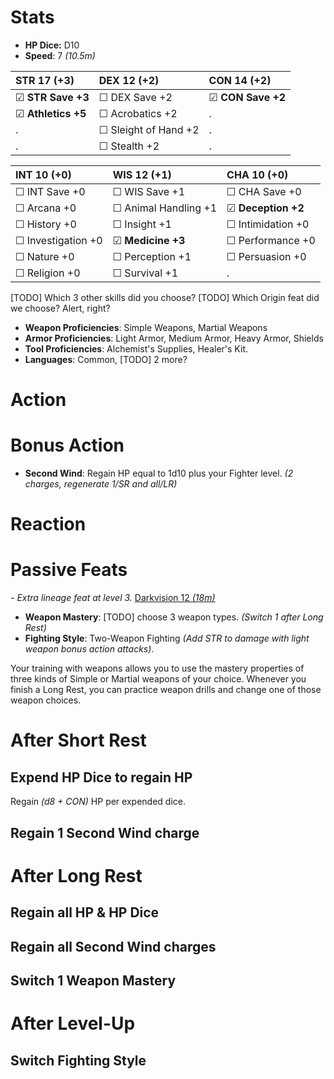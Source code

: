 # Stats
- **HP Dice:** D10
- **Speed**: 7 *(10.5m)*

STR 17 (+3) | DEX 12 (+2) | CON 14 (+2) 
 :-- | :-- | :-- 
☑ **STR Save +3** | ☐ DEX Save +2 | ☑ **CON Save +2** 
☑ **Athletics +5** | ☐ Acrobatics +2 | . 
. | ☐ Sleight of Hand +2 | . 
. | ☐ Stealth +2 | . 


INT 10 (+0) | WIS 12 (+1) | CHA 10 (+0)
:-- | :-- | :-- 
☐ INT Save +0 | ☐ WIS Save +1 | ☐ CHA Save +0
☐ Arcana +0 | ☐ Animal Handling +1 | ☑ **Deception +2**
☐ History +0 | ☐ Insight +1 | ☐ Intimidation +0
☐ Investigation +0 | ☑ **Medicine +3** | ☐ Performance +0
☐ Nature +0 | ☐ Perception +1 | ☐ Persuasion +0
☐ Religion +0 | ☐ Survival +1 | .

[TODO] Which 3 other skills did you choose? 
[TODO] Which Origin feat did we choose? Alert, right?

- **Weapon Proficiencies**: Simple Weapons, Martial Weapons
- **Armor Proficiencies**: Light Armor, Medium Armor, Heavy Armor, Shields
- **Tool Proficiencies**: Alchemist's Supplies, Healer's Kit.
- **Languages**: Common, [TODO] 2 more?


# Action

# Bonus Action
- **Second Wind**: Regain HP equal to 1d10 plus your Fighter level. *(2 charges, regenerate 1/SR and all/LR)*

# Reaction

# Passive Feats
*- Extra lineage feat at level 3.*
[Darkvision 12 *(18m)*](game_rules.md#advanced-rules#darkvision)
- **Weapon Mastery**: [TODO] choose 3 weapon types. *(Switch 1 after Long Rest)*
- **Fighting Style**: Two-Weapon Fighting *(Add STR to damage with light weapon bonus action attacks)*.



 Your training with weapons allows you to use the mastery properties of three kinds of Simple or Martial weapons of your choice. Whenever you finish a Long Rest, you can practice weapon drills and change one of those weapon choices.

# After Short Rest
## Expend HP Dice to regain HP
Regain *(d8 + CON)* HP per expended dice.
## Regain 1 Second Wind charge
# After Long Rest
## Regain all HP & HP Dice
## Regain all Second Wind charges
## Switch 1 Weapon Mastery
# After Level-Up
## Switch Fighting Style